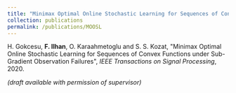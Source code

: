 ```yaml
---
title: "Minimax Optimal Online Stochastic Learning for Sequences of Convex Functions under Sub-Gradient Observation Failures"
collection: publications
permalink: /publications/MOOSL
---
```

H. Gokcesu, <b>F. Ilhan</b>, O. Karaahmetoglu and S. S. Kozat, "Minimax Optimal Online Stochastic Learning for Sequences of Convex Functions under Sub-Gradient Observation Failures", <i>IEEE Transactions on Signal Processing</i>, 2020.

<i>(draft available with permission of supervisor)</i>